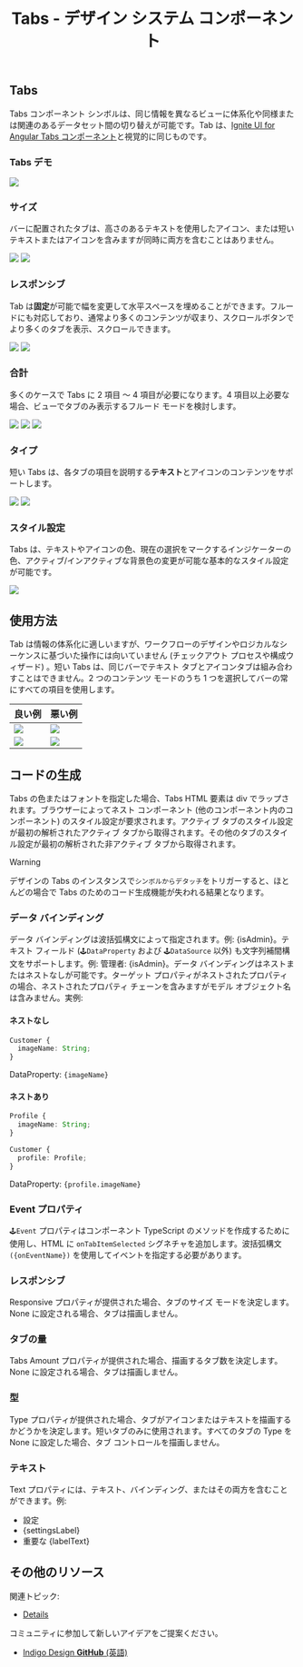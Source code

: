 ﻿---
title: Tabs - デザイン システム コンポーネント
_description: Tabs コンポーネント シンボルは、情報の体系化や切り替えに使用されます。
_keywords: デザイン システム, Sketch, Ignite UI for Angular, コンポーネント, UI ライブラリ, ウィジェット
_language: ja
---

## Tabs

Tabs コンポーネント シンボルは、同じ情報を異なるビューに体系化や同様または関連のあるデータセット間の切り替えが可能です。Tab は、[Ignite UI for Angular Tabs コンポーネント](https://jp.infragistics.com/products/ignite-ui-angular/angular/components/tabs.html)と視覚的に同じものです。

### Tabs デモ

<img src="../images/tabs_demo.png" srcset="../images/tabs_demo@2x.png 2x" />

### サイズ

バーに配置されたタブは、高さのあるテキストを使用したアイコン、または短いテキストまたはアイコンを含みますが同時に両方を含むことはありません。

<img src="../images/tabs_short.png" srcset="../images/tabs_short@2x.png 2x" />
<img src="../images/tabs_tall.png" srcset="../images/tabs_tall@2x.png 2x" />

### レスポンシブ

Tab は**固定**が可能で幅を変更して水平スペースを埋めることができます。フルードにも対応しており、通常より多くのコンテンツが収まり、スクロールボタンでより多くのタブを表示、スクロールできます。

<img src="../images/tabs_fixed.png" srcset="../images/tabs_fixed@2x.png 2x" />
<img src="../images/tabs_fluid.png" srcset="../images/tabs_fluid@2x.png 2x" />

### 合計

多くのケースで Tabs に 2 項目 ～ 4 項目が必要になります。4 項目以上必要な場合、ビューでタブのみ表示するフルード モードを検討します。

<img src="../images/tabs_2.png" srcset="../images/tabs_2@2x.png 2x" />
<img src="../images/tabs_3.png" srcset="../images/tabs_3@2x.png 2x" />
<img src="../images/tabs_4.png" srcset="../images/tabs_4@2x.png 2x" />

### タイプ

短い Tabs は、各タブの項目を説明する**テキスト**とアイコンのコンテンツをサポートします。

<img src="../images/tabs_text.png" srcset="../images/tabs_text@2x.png 2x" />
<img src="../images/tabs_icons.png" srcset="../images/tabs_icons@2x.png 2x" />

### スタイル設定

Tabs は、テキストやアイコンの色、現在の選択をマークするインジケーターの色、アクティブ/インアクティブな背景色の変更が可能な基本的なスタイル設定が可能です。

<img src="../images/tabs_styling.png" srcset="../images/tabs_styling@2x.png 2x" />

## 使用方法

Tab は情報の体系化に適しいますが、ワークフローのデザインやロジカルなシーケンスに基づいた操作には向いていません (チェックアウト プロセスや構成ウィザード) 。短い Tabs は、同じバーでテキスト タブとアイコンタブは組み合わすことはできません。2 つのコンテンツ モードのうち 1 つを選択してバーの常にすべての項目を使用します。

| 良い例                          | 悪い例                         |
| --------------------------- | ----------------------------- |
| <img src="../images/tabs_do1.png" srcset="../images/tabs_do1@2x.png 2x" /> | <img src="../images/tabs_dont1.png" srcset="../images/tabs_dont1@2x.png 2x" /> |
| <img src="../images/tabs_do2.png" srcset="../images/tabs_do2@2x.png 2x" /> | <img src="../images/tabs_dont2.png" srcset="../images/tabs_dont2@2x.png 2x" /> |

## コードの生成
 
Tabs の色またはフォントを指定した場合、Tabs HTML 要素は div でラップされます。ブラウザーによってネスト コンポーネント (他のコンポーネント内のコンポーネント) のスタイル設定が要求されます。アクティブ タブのスタイル設定が最初の解析されたアクティブ タブから取得されます。その他のタブのスタイル設定が最初の解析された非アクティブ タブから取得されます。

> [!WARNING]
> デザインの Tabs のインスタンスで`シンボルからデタッチ`をトリガーすると、ほとんどの場合で Tabs のためのコード生成機能が失われる結果となります。

### データ バインディング

データ バインディングは波括弧構文によって指定されます。例: {isAdmin}。テキスト フィールド (`🕹️DataProperty` および `🕹️DataSource` 以外) も文字列補間構文をサポートします。例: 管理者: {isAdmin}。データ バインディングはネストまたはネストなしが可能です。ターゲット プロパティがネストされたプロパティの場合、ネストされたプロパティ チェーンを含みますがモデル オブジェクト名は含みません。実例:

#### ネストなし

```typescript
Customer {
  imageName: String;
}
```

DataProperty: `{imageName}`

#### ネストあり

```typescript
Profile {
  imageName: String;
}

Customer {
  profile: Profile;
}
```

DataProperty: `{profile.imageName}`

### Event プロパティ

`🕹️Event` プロパティはコンポーネント TypeScript のメソッドを作成するために使用し、HTML に `onTabItemSelected` シグネチャを追加します。波括弧構文 `({onEventName})` を使用してイベントを指定する必要があります。

### レスポンシブ

Responsive プロパティが提供された場合、タブのサイズ モードを決定します。None に設定される場合、タブは描画しません。

### タブの量

Tabs Amount プロパティが提供された場合、描画するタブ数を決定します。None に設定される場合、タブは描画しません。

### 型

Type プロパティが提供された場合、タブがアイコンまたはテキストを描画するかどうかを決定します。短いタブのみに使用されます。すべてのタブの Type を None に設定した場合、タブ コントロールを描画しません。

### テキスト

Text プロパティには、テキスト、バインディング、またはその両方を含むことができます。例:

- 設定
- {settingsLabel}
- 重要な {labelText}

## その他のリソース

関連トピック:

- [Details](../patterns/details.md)
  <div class="divider--half"></div>

コミュニティに参加して新しいアイデアをご提案ください。

- [Indigo Design **GitHub** (英語)](https://github.com/IgniteUI/design-system-docfx)
